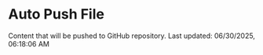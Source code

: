 # Auto Push File

Content that will be pushed to GitHub repository.
Last updated: 06/30/2025, 06:18:06 AM